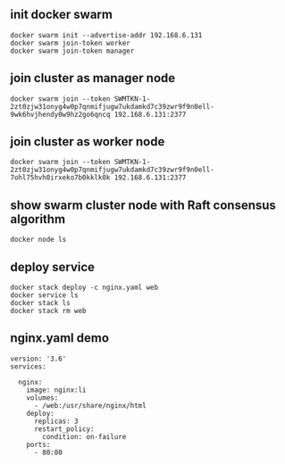 ## init docker swarm
```
docker swarm init --advertise-addr 192.168.6.131
docker swarm join-token worker
docker swarm join-token manager
```
## join cluster as manager node
```
docker swarm join --token SWMTKN-1-2zt0zjw31onyg4w0p7qnmifjugw7ukdamkd7c39zwr9f9n0ell-9wk6hvjhendy0w9hz2go6qncq 192.168.6.131:2377
```
## join cluster as worker node
```
docker swarm join --token SWMTKN-1-2zt0zjw31onyg4w0p7qnmifjugw7ukdamkd7c39zwr9f9n0ell-7ohl75hvh0irxeko7b0kklk0k 192.168.6.131:2377
```
## show swarm cluster node with Raft consensus algorithm
```
docker node ls
```
## deploy service 
```
docker stack deploy -c nginx.yaml web
docker service ls
docker stack ls
docker stack rm web
```
## nginx.yaml demo
```
version: '3.6'
services:

  nginx:
    image: nginx:li
    volumes:
      - /web:/usr/share/nginx/html
    deploy:
      replicas: 3
      restart_policy:
        condition: on-failure
    ports:
      - 80:80
```

